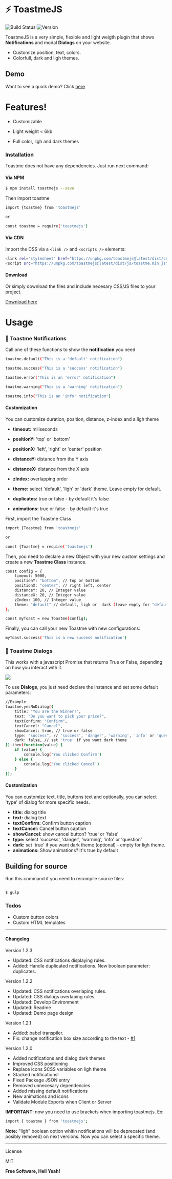 # :zap: ToastmeJS

![Build Status](https://travis-ci.org/joemccann/dillinger.svg?branch=master)
![Version](https://img.shields.io/npm/v/toastmejs.svg?branch=master)

ToastmeJS is a very simple, flexible and light weigth plugin that shows **Notifications** and modal **Dialogs** on your website.

- Customize position, text, colors.
- Colorfull, dark and ligh themes.

## Demo

Want to see a quick demo? Click [here](https://toastmejs.netlify.com/)

# Features!

- Customizable

* Light weight < 6kb

* Full color, ligh and dark themes

### Installation

Toastme does not have any dependencies. Just run next command:

#### Via NPM

```sh
$ npm install toastmejs --save
```

Then import toastme

```sh
import {toastme} from 'toastmejs'

or

const toastme = require('toastmejs')
```

#### Via CDN

Import the CSS via a `<link />` and `<scripts />` elements:

```sh
<link rel="stylesheet" href="https://unpkg.com/toastmejs@latest/dist/css/toastme.css">
<script src="https://unpkg.com/toastmejs@latest/dist/js/toastme.min.js" ></script>
```

#### Download

Or simply download the files and include necesary CSS/JS files to your project.

[Download here](<[https://github.com/AlexSegen/toastmejs/releases](https://github.com/AlexSegen/toastmejs/releases)>)

# Usage

### 📣 Toastme Notifications

Call one of these functions to show the **notification** you need

```sh
toastme.default("This is a 'default' notification")

toastme.success("This is a 'success' notification")

toastme.error("This is an 'error' notification")

toastme.warning("This is a 'warning' notification")

toastme.info("This is an 'info' notification")
```

#### Customization

You can customize duration, position, distance, z-index and a ligh theme

- **timeout:** miliseconds

* **positionY:** 'top' or 'bottom'

- **positionX:** 'left', 'right' or 'center' position

* **distanceY:** distance from the Y axis

- **distanceX:** distance from the X axis

* **zIndex:** overlapping order

- **theme:** select 'default', 'ligh' or 'dark' theme. Leave empty for default.

* **duplicates:** true or false - by default it's false

- **animations:** true or false - by default it's true

First, import the Toastme Class

```sh
import {Toastme} from 'toastmejs'

or

const {Toastme} = require('toastmejs')
```

Then, you need to declare a new Object with your new custom settings and create a new **Toastme Class** instance.

```sh
const config = {
    timeout: 5000,
    positionY: "bottom", // top or bottom
    positionX: "center", // right left, center
    distanceY: 20, // Integer value
    distanceX: 20, // Integer value
    zIndex: 100, // Integer value
    theme: "default" // default, ligh or  dark (leave empty for "default" theme)
};

const myToast = new Toastme(config);
```

Finally, you can call your new Toastme with new configurations:

```sh
myToast.success('This is a new success notification')
```

### 💬 Toastme Dialogs

This works with a javascript Promise that returns True or False, depending on how you interact with it.

![](https://s3.us-east-2.amazonaws.com/toastmejs/images/toastme-dialogs-capture-compressor.gif)

To use **Dialogs**, you just need declare the instance and set some default parameters:

```sh
//Example
toastme.yesNoDialog({
    title: "You are the Winner!",
    text: "Do you want to pick your price?",
    textConfirm: "Confirm",
    textCancel: "Cancel",
    showCancel: true, // true or false
    type: "success", // 'success', 'danger', 'warning', 'info' or 'question'
	dark: false, // set 'true' if you want dark theme
}).then(function(value) {
    if (value) {
        console.log('You clicked Confirm')
    } else {
        console.log('You clicked Cancel')
    }
});
```

#### Customization

You can customize text, title, buttons text and optionally, you can select 'type' of dialog for more specific needs.

- **title:** dialog title
- **text:** dialog text
- **textConfirm:** Confirm button caption
- **textCancel:** Cancel button caption
- **showCancel:** show cancel button? 'true' or 'false'
- **type:** select 'success', 'danger', 'warning', 'info' or 'question'
- **dark:** set 'true' if you want dark theme (optional) - empty for ligh theme.
- **animations:** Show animations? It's true by default

## Building for source

Run this command if you need to recompile source files:

```sh

$ gulp

```

### Todos

- Custom button colors
- Custom HTML templates

---

#### Changelog

Version 1.2.3

- Updated: CSS notifications displaying rules.
- Added: Handle duplicated notifications. New boolean parameter: duplicates.

Version 1.2.2

- Updated: CSS notifications overlaping rules.
- Updated: CSS dialogs overlaping rules.
- Updated: Develop Environment
- Updated: Readme
- Updated: Demo page design

Version 1.2.1

- Added: babel transpiler.
- Fix: change notification box size according to the text - [#1](https://github.com/AlexSegen/toastmejs/issues/1)

Version 1.2.0

- Added notifications and dialog dark themes
- Improved CSS positioning
- Replace icons SCSS variables on ligh theme
- Stacked notifications!
- Fixed Package JSON entry
- Removed unnecesary dependencies
- Added missing default notifications
- New animations and icons
- Validate Module Exports when Client or Server

**IMPORTANT**: now you need to use brackets when importing toastmejs. Ex:

```sh
import { toastme } from 'toastmejs';

```

**Note:** "ligh" boolean option whitin notifications will be deprecated (and posibly removed) on next versions. Now you can select a specific theme.

---

License

MIT

**Free Software, Hell Yeah!**
